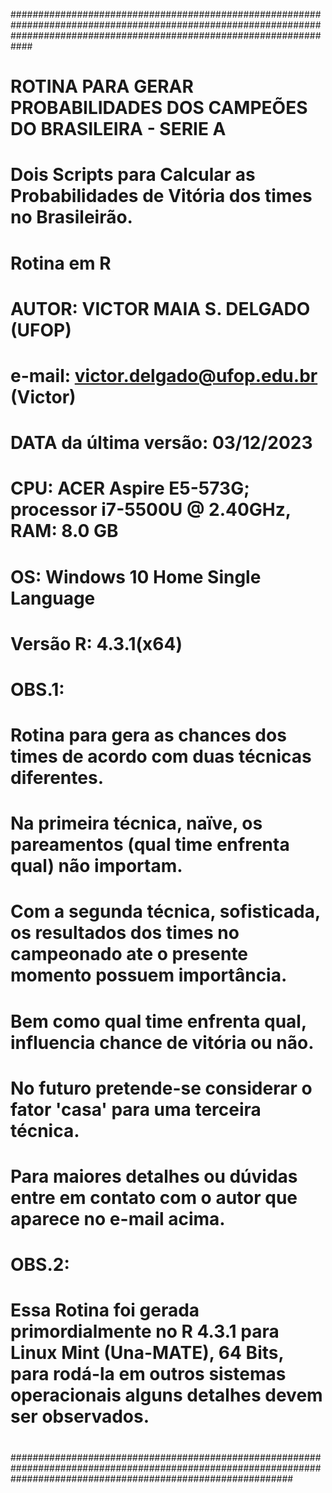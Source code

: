 ############################################################################################################################################################################
#
# ROTINA PARA GERAR PROBABILIDADES DOS CAMPEÕES DO BRASILEIRA - SERIE A
# Dois Scripts para Calcular as Probabilidades de Vitória dos times no Brasileirão.
#
# Rotina em R
#
# AUTOR: VICTOR MAIA S. DELGADO (UFOP)
# e-mail: victor.delgado@ufop.edu.br (Victor)
# DATA da última versão: 03/12/2023
# CPU:      ACER Aspire E5-573G; processor i7-5500U @ 2.40GHz, RAM: 8.0 GB
#  OS:      Windows 10 Home Single Language
# Versão R: 4.3.1(x64) 
#
# OBS.1: 
#    Rotina para gera as chances dos times de acordo com duas técnicas diferentes. 
# 	 Na primeira técnica, naïve, os pareamentos (qual time enfrenta qual) não importam.
#		 
#    Com a segunda técnica, sofisticada, os resultados dos times no campeonado ate o presente momento possuem importância.
#		 Bem como qual time enfrenta qual, influencia chance de vitória ou não.
#		 No futuro pretende-se considerar o fator 'casa' para uma terceira técnica.
#		 Para maiores detalhes ou dúvidas entre em contato com o autor que aparece no e-mail acima.
# 
# OBS.2: 
#   Essa Rotina foi gerada primordialmente no R 4.3.1 para Linux Mint (Una-MATE), 64 Bits, para rodá-la em outros sistemas operacionais alguns detalhes devem ser observados.
#
###################################################################################################################################################################
